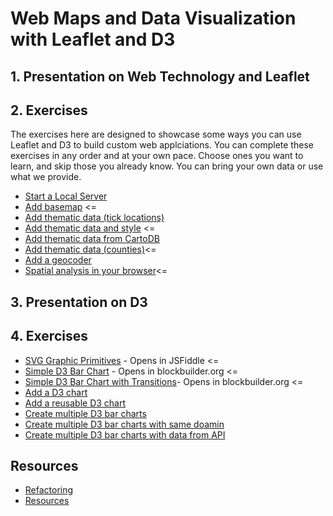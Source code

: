 # Web Maps and Data Visualization with Leaflet and D3

## 1. Presentation on Web Technology and Leaflet

## 2. Exercises

The exercises here are designed to showcase some ways you can use Leaflet and D3 to build custom web applciations. You can complete these exercises in any order and at your own pace. Choose ones you want to learn, and skip those you already know. You can bring your own data or use what we provide. 

* [Start a Local Server](./instructions/start_a_local_server.md)
* [Add basemap](./instructions/add_basemap.md) <=
* [Add thematic data (tick locations)](./instructions/add_thematic_data.md)
* [Add thematic data and style](./instructions/add_thematic_data_and_style.md) <=
* [Add thematic data from CartoDB](./instructions/add_thematic_data_from_cartodb.md)
* [Add thematic data (counties)](./instructions/add_thematic_data_counties.md)<=
* [Add a geocoder](./instructions/add_a_geocoder.md)
* [Spatial analysis in your browser](./instructions/spatial_analysis_in_your_browser.md)<=

## 3. Presentation on D3

## 4. Exercises
* [SVG Graphic Primitives](https://jsfiddle.net/mukhtyar/04m3xn4r/) - Opens in JSFiddle <=
* [Simple D3 Bar Chart](http://blockbuilder.org/mukhtyar/89e0407a1828d59c72e7) - Opens in blockbuilder.org <=
* [Simple D3 Bar Chart with Transitions](http://blockbuilder.org/mukhtyar/d29605757190f60c555a)- Opens in blockbuilder.org <=
* [Add a D3 chart](./instructions/add_a_d3_chart.md)
* [Add a reusable D3 chart](./instructions/add_a_reusable_d3_chart.md)
* [Create multiple D3 bar charts](./instructions/create_multiple_d3_barcharts.md)
* [Create multiple D3 bar charts with same doamin](./instructions/create_multiple_d3_barcharts_with_same_domain.md)
* [Create multiple D3 bar charts with data from API](./instructions/create_multiple_d3_barcharts_with_data_from_api.md)

## Resources
* [Refactoring](./instructions/refactor.md)
* [Resources](./instructions/resources.md)



